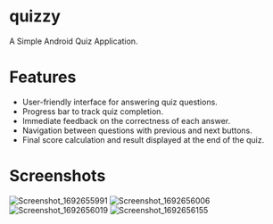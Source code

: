 # quizzy
A Simple Android Quiz Application.

# Features
- User-friendly interface for answering quiz questions.
- Progress bar to track quiz completion.
- Immediate feedback on the correctness of each answer.
- Navigation between questions with previous and next buttons.
- Final score calculation and result displayed at the end of the quiz.

# Screenshots
![Screenshot_1692655991](https://github.com/SamarKhalid/quizzy/assets/77341133/40fbad44-45c8-4f21-a0d2-971d21586d23)
![Screenshot_1692656006](https://github.com/SamarKhalid/quizzy/assets/77341133/2914959c-1740-49c0-b201-af6711744a5c)
![Screenshot_1692656019](https://github.com/SamarKhalid/quizzy/assets/77341133/1a92f583-7f23-47cc-8c98-4c85d629158f)
![Screenshot_1692656155](https://github.com/SamarKhalid/quizzy/assets/77341133/9ffec77b-1316-4d8f-bdfe-57dcc76d0c7f)


